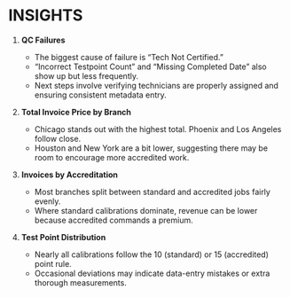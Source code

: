 # INSIGHTS
1. **QC Failures**
   - The biggest cause of failure is “Tech Not Certified.”
   - “Incorrect Testpoint Count” and “Missing Completed Date” also show up but less frequently.
   - Next steps involve verifying technicians are properly assigned and ensuring consistent metadata entry.

2. **Total Invoice Price by Branch**
   - Chicago stands out with the highest total. Phoenix and Los Angeles follow close.
   - Houston and New York are a bit lower, suggesting there may be room to encourage more accredited work.

3. **Invoices by Accreditation**
   - Most branches split between standard and accredited jobs fairly evenly.
   - Where standard calibrations dominate, revenue can be lower because accredited commands a premium.

4. **Test Point Distribution**
   - Nearly all calibrations follow the 10 (standard) or 15 (accredited) point rule.
   - Occasional deviations may indicate data-entry mistakes or extra thorough measurements.

